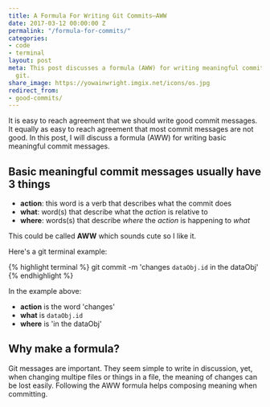 ```yaml
---
title: A Formula For Writing Git Commits—AWW
date: 2017-03-12 00:00:00 Z
permalink: "/formula-for-commits/"
categories:
- code
- terminal
layout: post
meta: This post discusses a formula (AWW) for writing meaningful commit messages with
  git.
share_image: https://yowainwright.imgix.net/icons/os.jpg
redirect_from:
- good-commits/
---
```


It is easy to reach agreement that we should write good commit messages. It equally as easy to reach agreement that most commit messages are not good. In this post, I will discuss a formula (AWW) for writing basic meaningful commit messages.

## Basic meaningful commit messages usually have 3 things

-  **action**: this word is a verb that describes what the commit does
-  **what**: word(s) that describe what the _action_ is relative to
-  **where**: words(s) that describe _where_ the _action_ is happening to _what_ 

This could be called **AWW** which sounds cute so I like it.

Here's a git terminal example:

{% highlight terminal %}
  git commit -m 'changes `dataObj.id` in the dataObj'
{% endhighlight %}

In the example above:
-  **action** is the word 'changes'
-  **what** is `dataObj.id`
-  **where** is 'in the dataObj'

## Why make a formula?

Git messages are important. They seem simple to write in discussion, yet, when changing multipe files or things in a file, the meaning of changes can be lost easily. Following the AWW formula helps composing meaning when committing. 
